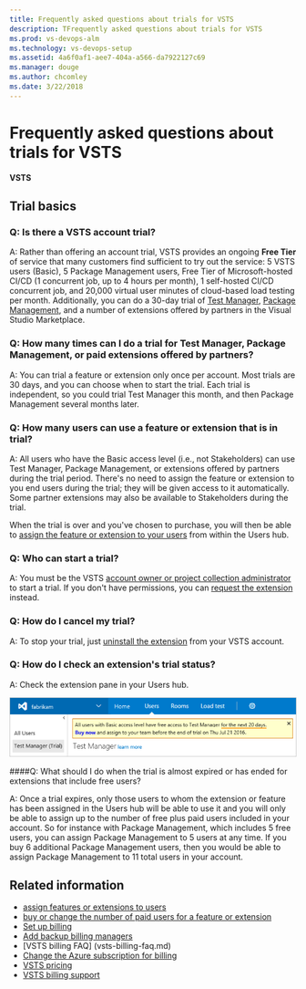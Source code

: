 ```yaml
---
title: Frequently asked questions about trials for VSTS
description: TFrequently asked questions about trials for VSTS
ms.prod: vs-devops-alm
ms.technology: vs-devops-setup
ms.assetid: 4a6f0af1-aee7-404a-a566-da7922127c69
ms.manager: douge
ms.author: chcomley
ms.date: 3/22/2018
---
```

[//]: # (monikerRange: 'vsts')

# Frequently asked questions about trials for VSTS

**VSTS**

<a name="account-trial"></a>

## Trial basics

### Q: Is there a VSTS account trial?

A: Rather than offering an account trial, VSTS provides an ongoing **Free Tier** of service that many customers find sufficient to try out the service: 5 VSTS users (Basic), 
5 Package Management users, Free Tier of Microsoft-hosted CI/CD (1 concurrent job, up to 4 hours per month), 1 self-hosted CI/CD concurrent job, 
and 20,000 virtual user minutes of cloud-based load testing per month. Additionally, you can do a 30-day trial of [Test Manager](https://marketplace.visualstudio.com/items/ms.vss-testmanager-web), 
[Package Management](https://marketplace.visualstudio.com/items?itemName=ms.feed), and a number of extensions offered by 
partners in the Visual Studio Marketplace.

### Q: How many times can I do a trial for Test Manager, Package Management, or paid extensions offered by partners?

A:  You can trial a feature or extension only once per account. Most trials are 30 days, and you can choose when to start the trial. Each trial is 
independent, so you could trial Test Manager this month, and then Package Management several months later.

### Q: How many users can use a feature or extension that is in trial?

A:  All users who have the Basic access level (i.e., not Stakeholders) can use Test Manager, Package Management, or extensions offered by partners 
during the trial period. There's no need to assign the feature or extension to you end users during the trial; they will be given access to it 
automatically. Some partner extensions may also be available to Stakeholders during the trial.

When the trial is over and you've chosen to purchase, you will then be able to 
[assign the feature or extension to your users](../marketplace/assign-paid-extensions.md) from within the Users hub. 

### Q: Who can start a trial?

A: You must be the VSTS [account owner or project collection administrator](vsts-billing-faq.md#find-owner)
to start a trial. If you don't have permissions, you can [request the extension](../marketplace/request-vsts-extension.md) instead.

### Q: How do I cancel my trial?

A: To stop your trial, just [uninstall the extension](../marketplace/uninstall-disable-vsts-extensions.md) from your VSTS account.

<a name="check-trial"></a>

### Q: How do I check an extension's trial status?

A: Check the extension pane in your Users hub.

![Check extension trial](_img/try-additional-features/check-extension-trial-updated-ui.png)

####Q:	What should I do when the trial is almost expired or has ended for extensions that include free users?

A:	Once a trial expires, only those users to whom the extension or feature has been assigned in the Users hub will be able to use it and you will
only be able to assign up to the number of free plus paid users included in your account. So for instance with Package Management, which includes 5 
free users, you can assign Package Management to 5 users at any time. If you buy 6 additional Package Management users, then you would be able to 
assign Package Management to 11 total users in your account.

## Related information

- [assign features or extensions to users](../marketplace/assign-paid-extensions.md)
- [buy or change the number of paid users for a feature or extension](../billing/change-number-paid-extension-users.md) 
- [Set up billing](set-up-billing-for-your-account-vs.md)
- [Add backup billing managers](add-backup-billing-managers.md)
- [VSTS billing FAQ] (vsts-billing-faq.md)
- [Change the Azure subscription for billing](change-azure-subscription.md)
- [VSTS pricing](https://azure.microsoft.com/pricing/details/visual-studio-team-services/)
- [VSTS billing support](https://www.visualstudio.com/team-services/support/)
